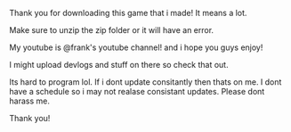 Thank you for downloading this game that i made! It means a lot.


Make sure to unzip the zip folder or it will have an error.

My youtube is @frank's youtube channel! and i hope you guys enjoy!

I might upload devlogs and stuff on there so check that out.

Its hard to program lol. If i dont update consitantly then thats on me. I dont have a schedule so i may not realase consistant updates. Please dont harass me. 







Thank you!
